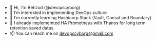 - 👋 Hi, I’m Behzod (@devopscyborg)
- 👀 I’m interested in implementing DevOps culture
- 🌱 I’m currently learning Hashicorp Stack (Vault, Consul and Boundary)
- 💞️ I already implememted HA Prometheus with Thanos for long term retention saved datas.
- 📫 You can reach me on devopscyborg@gmail.com

<!---
devopscyborg/devopscyborg is a ✨ special ✨ repository because its `README.md` (this file) appears on your GitHub profile.
You can click the Preview link to take a look at your changes.
--->
